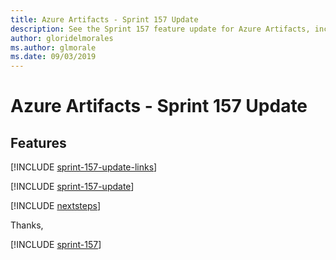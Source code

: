 ```yaml
---
title: Azure Artifacts - Sprint 157 Update
description: See the Sprint 157 feature update for Azure Artifacts, including next steps.
author: gloridelmorales
ms.author: glmorale
ms.date: 09/03/2019
---
```


# Azure Artifacts - Sprint 157 Update

## Features

[!INCLUDE [sprint-157-update-links](../includes/artifacts/sprint-157-update-links.md)]

[!INCLUDE [sprint-157-update](../includes/artifacts/sprint-157-update.md)]

[!INCLUDE [nextsteps](../includes/nextsteps.md)]

Thanks,

[!INCLUDE [sprint-157](../includes/signer/sprint-157.md)]
